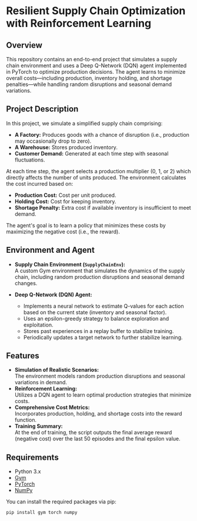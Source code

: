 # Resilient Supply Chain Optimization with Reinforcement Learning

## Overview
This repository contains an end-to-end project that simulates a supply chain environment and uses a Deep Q-Network (DQN) agent implemented in PyTorch to optimize production decisions. The agent learns to minimize overall costs—including production, inventory holding, and shortage penalties—while handling random disruptions and seasonal demand variations.

## Project Description
In this project, we simulate a simplified supply chain comprising:
- **A Factory:** Produces goods with a chance of disruption (i.e., production may occasionally drop to zero).
- **A Warehouse:** Stores produced inventory.
- **Customer Demand:** Generated at each time step with seasonal fluctuations.

At each time step, the agent selects a production multiplier (0, 1, or 2) which directly affects the number of units produced. The environment calculates the cost incurred based on:
- **Production Cost:** Cost per unit produced.
- **Holding Cost:** Cost for keeping inventory.
- **Shortage Penalty:** Extra cost if available inventory is insufficient to meet demand.

The agent's goal is to learn a policy that minimizes these costs by maximizing the negative cost (i.e., the reward).

## Environment and Agent
- **Supply Chain Environment (`SupplyChainEnv`):**  
  A custom Gym environment that simulates the dynamics of the supply chain, including random production disruptions and seasonal demand changes.
  
- **Deep Q-Network (DQN) Agent:**  
  - Implements a neural network to estimate Q-values for each action based on the current state (inventory and seasonal factor).
  - Uses an epsilon-greedy strategy to balance exploration and exploitation.
  - Stores past experiences in a replay buffer to stabilize training.
  - Periodically updates a target network to further stabilize learning.

## Features
- **Simulation of Realistic Scenarios:**  
  The environment models random production disruptions and seasonal variations in demand.
- **Reinforcement Learning:**  
  Utilizes a DQN agent to learn optimal production strategies that minimize costs.
- **Comprehensive Cost Metrics:**  
  Incorporates production, holding, and shortage costs into the reward function.
- **Training Summary:**  
  At the end of training, the script outputs the final average reward (negative cost) over the last 50 episodes and the final epsilon value.

## Requirements
- Python 3.x
- [Gym](https://gym.openai.com/)
- [PyTorch](https://pytorch.org/)
- [NumPy](https://numpy.org/)

You can install the required packages via pip:
```bash
pip install gym torch numpy

